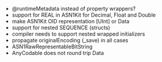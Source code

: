 - @runtimeMetadata instead of property wrappers?
- support for REAL in ASN1Kit for Decimal, Float and Double
- make ASN1Kit OID representation [UInt] or Data
- support for nested SEQUENCE (structs)
- compiler needs to support nested wrapped initializers
- propagate originalEncoding (\_save) in all cases
- ASN1RawRepresentableBitString<BInt>
- AnyCodable does not round trip Data
